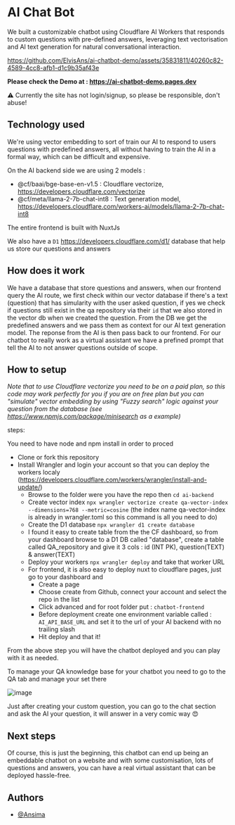 # AI Chat Bot

We built a customizable chatbot using Cloudflare AI Workers that responds to custom questions with pre-defined answers, leveraging text vectorisation and AI text generation for natural conversational interaction. 

https://github.com/ElvisAns/ai-chatbot-demo/assets/35831811/40260c82-4589-4cc8-afb1-d1c9b35af43e

**Please check the Demo at : https://ai-chatbot-demo.pages.dev**

⚠️ Currently the site has not login/signup, so please be responsible, don't abuse!

## Technology used

We're using vector embedding to sort of train our AI to respond to users questions with predefined answers, all without having to train the AI in a formal way, which can be difficult and expensive.

On the AI backend side we are using 2 models :
- @cf/baai/bge-base-en-v1.5 : Cloudflare vectorize, https://developers.cloudflare.com/vectorize
- @cf/meta/llama-2-7b-chat-int8 : Text generation model, https://developers.cloudflare.com/workers-ai/models/llama-2-7b-chat-int8

The entire frontend is built with NuxtJs

We also have a `D1` https://developers.cloudflare.com/d1/ database that help us store our questions and answers

## How does it work

We have a database that store questions and answers, when our frontend query the AI route, we first check within our vector database if there's a text (question) that has simularity with the user asked question, if yes we check if questions still exist in the qa repository via their `id` that we also stored in the vector db when we created the question. From the DB we get the predefined answers and we pass them as context for our AI text generation model. The reponse from the AI is then pass back to our frontend. For our chatbot to really work as a virtual assistant we have a prefined prompt that tell the AI to not answer questions outside of scope.

## How to setup

*Note that to use Cloudflare vectorize you need to be on a paid plan, so this code may work perfectly for you if you are on free plan but you can "simulate" vector embedding by using "Fuzzy search" logic against your question from the database (see https://www.npmjs.com/package/minisearch as a example)*

steps:

You need to have node and npm install in order to proced
- Clone or fork this repository
- Install Wrangler and login your account so that you can deploy the workers localy (https://developers.cloudflare.com/workers/wrangler/install-and-update/)
    - Browse to the folder were you have the repo then `cd ai-backend`
    - Create vector index `npx wrangler vectorize create qa-vector-index --dimensions=768 --metric=cosine` (the index name qa-vector-index is already in wrangler.toml so this command is all you need to do)
    - Create the D1 database `npx wrangler d1 create database`
    - I found it easy to create table from the the CF dashboard, so from your dashboard browse to a D1 DB called "database", create a table called QA_repository and give it 3 cols : id (INT PK), question(TEXT) & answer(TEXT)
    - Deploy your workers `npx wrangler deploy` and take that worker URL
    - For frontend, it is also easy to deploy nuxt to cloudflare pages, just go to your dashboard and
        - Create a page
        - Choose create from Github, connect your account and select the repo in the list
        - Click advanced and for root folder put : `chatbot-frontend`
        - Before deployment create one environment variable called : `AI_API_BASE_URL` and set it to the url of your AI backend with no trailing slash
        - Hit deploy and that it!

From the above step you will have the chatbot deployed and you can play with it as needed.

To manage your QA knowledge base for your chatbot you need to go to the QA tab and manage your set there

![image](https://github.com/ElvisAns/ai-chatbot-demo/assets/35831811/538cea21-bb03-4a31-a124-12cbfa6b55f4)

Just after creating your custom question, you can go to the chat section and ask the AI your question, it will answer in a very comic way 😍

## Next steps

Of course, this is just the beginning, this chatbot can end up being an embeddable chatbot on a website and with some customisation, lots of questions and answers, you can have a real virtual assistant that can be deployed hassle-free.

## Authors
- [@Ansima](https://www.github.com/ElvisAns)
